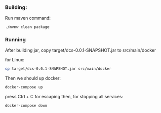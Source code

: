 ### Building:

Run maven command:

```bash
./mvnw clean package
```

### Running

After building jar, copy target/dcs-0.0.1-SNAPSHOT.jar to src/main/docker

for Linux:

```bash
cp target/dcs-0.0.1-SNAPSHOT.jar src/main/docker
```

Then we should up docker:

```bash
docker-compose up
```

press Ctrl + C for escaping then, for stopping all services:

```bash
docker-compose down
```